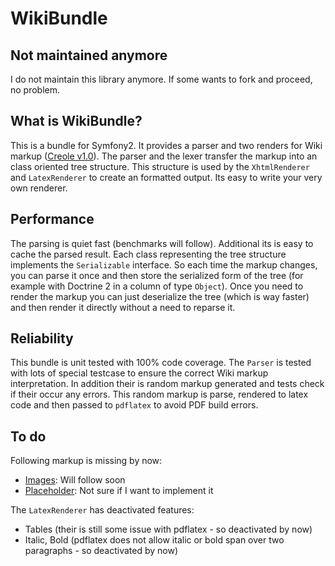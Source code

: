 WikiBundle
==========

Not maintained anymore
----------------------

I do not maintain this library anymore. If some wants to fork
and proceed, no problem.

What is WikiBundle?
-------------------

This is a bundle for Symfony2. It provides a parser and two
renders for Wiki markup ([Creole v1.0][1]). The parser and
the lexer transfer the markup into an class oriented tree
structure. This structure is used by the `XhtmlRenderer`
and `LatexRenderer` to create an formatted output. Its
easy to write your very own renderer.

Performance
-----------

The parsing is quiet fast (benchmarks will follow). Additional
its is easy to cache the parsed result. Each class representing
the tree structure implements the `Serializable` interface. So
each time the markup changes, you can parse it once and then store
the serialized form of the tree (for example with Doctrine 2 in
a column of type `Object`). Once you need to render the markup
you can just deserialize the tree (which is way faster) and then
render it directly without a need to reparse it.

Reliability
-----------

This bundle is unit tested with 100% code coverage. The `Parser`
is tested with lots of special testcase to ensure the correct
Wiki markup interpretation. In addition their is random markup
generated and tests check if their occur any errors.
This random markup is parse, rendered to latex code and then
passed to `pdflatex` to avoid PDF build errors.

To do
-----

Following markup is missing by now:

* [Images][2]: Will follow soon
* [Placeholder][3]: Not sure if I want to implement it

The `LatexRenderer` has deactivated features:

* Tables (their is still some issue with pdflatex - so
deactivated by now)
* Italic, Bold (pdflatex does not allow italic or bold span over
two paragraphs - so deactivated by now)

[1]: http://www.wikicreole.org/wiki/Creole1.0
[2]: http://www.wikicreole.org/wiki/Creole1.0#section-Creole1.0-ImageInline
[3]: http://www.wikicreole.org/wiki/Creole1.0#section-Creole1.0-Placeholder
